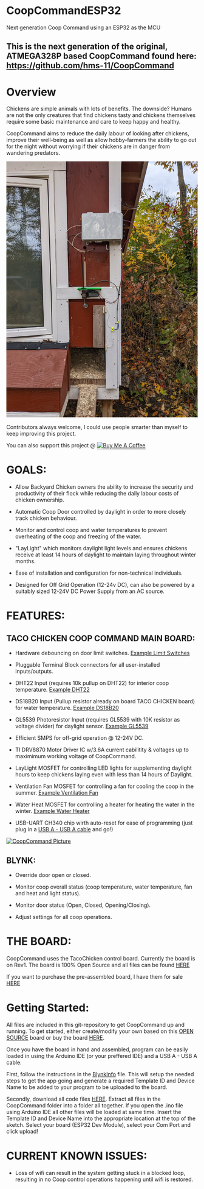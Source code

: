 # CoopCommandESP32

Next generation Coop Command using an ESP32 as the MCU

## This is the next generation of the original, ATMEGA328P based CoopCommand found here: https://github.com/hms-11/CoopCommand

# Overview

Chickens are simple animals with lots of benefits. The downside? Humans are not the only creatures that find chickens tasty and chickens themselves require some basic maintenance and care to keep happy and healthy. 

CoopCommand aims to reduce the daily labour of looking after chickens, improve their well-being as well as allow hobby-farmers the ability to go out for the night without worrying if their chickens are in danger from wandering predators. 

[![CoopCommand Picture](https://github.com/hms-11/CoopCommandESP32/blob/main/CoopCommandImages/PXL_20221015_171228559.jpg)](https://github.com)

Contributors always welcome, I could use people smarter than myself to keep improving this project. 

You can also support this project @ 
<a href="https://www.buymeacoffee.com/AutoHobbyFarm" target="_blank"><img src="https://www.buymeacoffee.com/assets/img/custom_images/orange_img.png" alt="Buy Me A Coffee" style="height: 41px !important;width: 174px !important;box-shadow: 0px 3px 2px 0px rgba(190, 190, 190, 0.5) !important;-webkit-box-shadow: 0px 3px 2px 0px rgba(190, 190, 190, 0.5) !important;" ></a>


# GOALS:

- Allow Backyard Chicken owners the ability to increase the security and productivity of their flock while reducing the daily labour costs of chicken ownership. 

- Automatic Coop Door controlled by daylight in order to more closely track chicken behaviour. 

- Monitor and control coop and water temperatures to prevent overheating of the coop and freezing of the water.

- "LayLight" which monitors daylight light levels and ensures chickens receive at least 14 hours of daylight to maintain laying throughout winter months.

- Ease of installation and configuration for non-technical individuals. 

- Designed for Off Grid Operation (12-24v DC), can also be powered by a suitably sized 12-24V DC Power Supply from an AC source.



# FEATURES:

## TACO CHICKEN COOP COMMAND MAIN BOARD:

- Hardware debouncing on door limit switches. [Example Limit Switches](https://www.amazon.ca/SpeedDa-Magnetic-Switch-Normally-Security/dp/B076GZDYD2/ref=sr_1_11?crid=1FTS5IZLOU1AM&keywords=magnetic+door+switch&qid=1667011161&qu=eyJxc2MiOiI0LjYxIiwicXNhIjoiNC4xMSIsInFzcCI6IjMuODAifQ%3D%3D&sprefix=magnetic+door+swi%2Caps%2C431&sr=8-11)

- Pluggable Terminal Block connectors for all user-installed inputs/outputs.

- DHT22 Input (requires 10k pullup on DHT22) for interior coop temperature. [Example DHT22](https://universal-solder.ca/product/dht22-temperature-humidity-sensor-16bit-digital-interface/)

- DS18B20 Input (Pullup resistor already on board TACO CHICKEN board) for water temperature. [Example DS18B20](https://universal-solder.ca/product/digital-temperature-sensor-ds18b20-watertight-1-wire-interface-3-meter-wire/)

- GL5539 Photoresistor Input (requires GL5539 with 10K resistor as voltage divider) for daylight sensor. [Example GL5539](https://universal-solder.ca/product/50-pcs-photo-resistor-5-different-types-10-each-gl55xx-series/)

- Efficient SMPS for off-grid operation @ 12-24V DC.

- TI DRV8870 Motor Driver IC w/3.6A current cabilitity & voltages up to maximimum working voltage of CoopCommand.

- LayLight MOSFET for controlling LED lights for supplementing daylight hours to keep chickens laying even with less than 14 hours of Daylight.

- Ventilation Fan MOSFET for controlling a fan for cooling the coop in the summer. [Example Ventilation Fan](https://www.amazon.ca/MACHSWON-Cooling-Exhaust-Ventilation-Motorhome/dp/B08FMNZH5T/ref=sr_1_8?keywords=12v+ventilation+fan&qid=1667011330&qu=eyJxc2MiOiIzLjM1IiwicXNhIjoiMi4wMCIsInFzcCI6IjAuMDAifQ%3D%3D&sprefix=12v+ventilat%2Caps%2C151&sr=8-8)

- Water Heat MOSFET for controlling a heater for heating the water in the winter. [Example Water Heater](https://www.amazon.ca/Dernord-Immersion-Submersible-Element-Stainless/dp/B0761L2Q8M/ref=sr_1_25?crid=V2QPTYX224KK&keywords=12v+water+heater&qid=1667011500&qu=eyJxc2MiOiI1LjIwIiwicXNhIjoiNC42NiIsInFzcCI6IjIuNTIifQ%3D%3D&sprefix=12v+water+heate%2Caps%2C149&sr=8-25)

- USB-UART CH340 chip wirth auto-reset for ease of programming (just plug in a [USB A - USB A cable](https://www.amazon.ca/DTECH-Type-Cable-Speed-Black/dp/B079GV2F5W/ref=sr_1_12?crid=FD392ACYKISH&keywords=usb+a+usb+a&qid=1667011638&qu=eyJxc2MiOiIyLjI1IiwicXNhIjoiMi4wMCIsInFzcCI6IjEuNTgifQ%3D%3D&refinements=p_n_availability%3A12035748011&sprefix=usb+a+usb+a%2Caps%2C162&sr=8-12) and go!)

[![CoopCommand Picture](https://github.com/hms-11/CoopCommandESP32/blob/main/CoopCommandImages/PXL_20221015_171242919.MP.jpg)](https://github.com)


## BLYNK:

- Override door open or closed.

- Monitor coop overall status (coop temperature, water temperature, fan and heat and light status).

- Monitor door status (Open, Closed, Opening/Closing).

- Adjust settings for all coop operations.

# THE BOARD:

CoopCommand uses the TacoChicken control board. Currently the board is on Rev1. The board is 100% Open Source and all files can be found [HERE](https://oshwlab.com/coreyearl1985/tacochickenrev1-dc_copy)

If you want to purchase the pre-assembled board, I have them for sale [HERE](https://www.tindie.com/products/hms-11/taco-chicken-esp32-based-control-board/)


# Getting Started:

All files are included in this git-repository to get CoopCommand up and running. To get started, either create/modify your own based on this [OPEN SOURCE](https://oshwlab.com/coreyearl1985/tacochickenrev1-dc_copy) board or buy the board [HERE](https://www.tindie.com/products/hms-11/taco-chicken-esp32-based-control-board/).

Once you have the board in hand and assembled, program can be easily loaded in using the Arduino IDE (or your preffered IDE) and a USB A - USB A cable.

First, follow the instructions in the [BlynkInfo](https://github.com/hms-11/CoopCommandESP32/blob/main/BlynkInfo) file. This will setup the needed steps to get the app going and generate a required Template ID and Device Name to be added to your program to be uploaded to the board.

Secondly, download all code files [HERE](https://github.com/hms-11/CoopCommandESP32/archive/refs/heads/main.zip). Extract all files in the CoopCommand folder into a folder all together. If you open the .ino file using Arduino IDE all other files will be loaded at same time. Insert the Template ID and Device Name into the appropriate location at the top of the sketch.  Select your board (ESP32 Dev Module), select your Com Port and click upload!

 

# CURRENT KNOWN ISSUES:

- Loss of wifi can result in the system getting stuck in a blocked loop, resulting in no Coop control operations happening until wifi is restored.   

